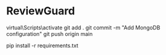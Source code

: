# ReviewGuard
virtual\Scripts\activate
git add .
git commit -m "Add MongoDB configuration"
git push origin main


 pip install -r requirements.txt 